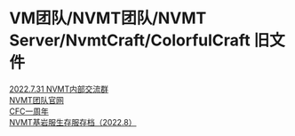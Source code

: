 # VM团队/NVMT团队/NVMT Server/NvmtCraft/ColorfulCraft 旧文件
[2022.7.31 NVMT内部交流群](https://github.com/ColorFulCraft/CFCHistory/blob/main/old%20files/7.31-img.md)<br>
[NVMT团队官网](https://github.com/Win13Pro/NVMT_Old_Website/)<br>
[CFC一周年](https://github.com/Win13Pro/CFC1year/)<br>
[NVMT基岩服生存服存档（2022.8）](https://pan.baidu.com/s/1d_4-xFDgPCs204rf1lUo9Q?pwd=cfcc)
